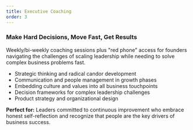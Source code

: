 ```yaml
---
title: Executive Coaching
order: 3
---
```

### Make Hard Decisions, Move Fast, Get Results

Weekly/bi-weekly coaching sessions plus "red phone" access for founders navigating the challenges of scaling leadership while needing to solve complex business problems fast.

- Strategic thinking and radical candor development
- Communication and people management in growth phases
- Embedding culture and values into all business touchpoints
- Decision frameworks for complex leadership challenges
- Product strategy and organizational design

**Perfect for:**&nbsp;Leaders committed to continuous improvement who embrace honest self-reflection and recognize that people are the key drivers of business success.
